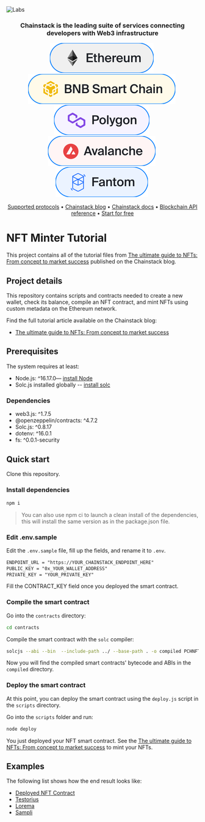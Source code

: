 <img width="1200" alt="Labs" src="https://user-images.githubusercontent.com/99700157/213291931-5a822628-5b8a-4768-980d-65f324985d32.png">

<p>
 <h3 align="center">Chainstack is the leading suite of services connecting developers with Web3 infrastructure</h3>
</p>

<p align="center">
  <a target="_blank" href="https://chainstack.com/build-better-with-ethereum/"><img src="https://github.com/soos3d/blockchain-badges/blob/main/protocols_badges/Ethereum.svg" /></a>&nbsp;  
  <a target="_blank" href="https://chainstack.com/build-better-with-bnb-smart-chain/"><img src="https://github.com/soos3d/blockchain-badges/blob/main/protocols_badges/BNB.svg" /></a>&nbsp;
  <a target="_blank" href="https://chainstack.com/build-better-with-polygon/"><img src="https://github.com/soos3d/blockchain-badges/blob/main/protocols_badges/Polygon.svg" /></a>&nbsp;
  <a target="_blank" href="https://chainstack.com/build-better-with-avalanche/"><img src="https://github.com/soos3d/blockchain-badges/blob/main/protocols_badges/Avalanche.svg" /></a>&nbsp;
  <a target="_blank" href="https://chainstack.com/build-better-with-fantom/"><img src="https://github.com/soos3d/blockchain-badges/blob/main/protocols_badges/Fantom.svg" /></a>&nbsp;
</p>

<p align="center">
  <a target="_blank" href="https://chainstack.com/protocols/">Supported protocols</a> •
  <a target="_blank" href="https://chainstack.com/blog/">Chainstack blog</a> •
  <a target="_blank" href="https://docs.chainstack.com/">Chainstack docs</a> •
  <a target="_blank" href="https://docs.chainstack.com/api/">Blockchain API reference</a> •
  <a target="_blank" href="https://console.chainstack.com/user/account/create">Start for free</a>
</p>

# NFT Minter Tutorial

This project contains all of the tutorial files from [The ultimate guide to NFTs: From concept to market success](https://chainstack.com/ultimate-guide-to-nfts/) published on the Chainstack blog.

## Project details

This repository contains scripts and contracts needed to create a new wallet, check its balance, compile an NFT contract, and mint NFTs using custom metadata on the Ethereum network.

Find the full tutorial article available on the Chainstack blog:
* [The ultimate guide to NFTs: From concept to market success](https://chainstack.com/ultimate-guide-to-nfts/)

## Prerequisites

The system requires at least:

* Node.js: ^16.17.0— [install Node](https://nodejs.org/en/download/)
* Solc.js installed globally -- [install solc](https://www.npmjs.com/package/solc-js "install solc")

### Dependencies 

* web3.js: ^1.7.5
* @openzeppelin/contracts: ^4.7.2
* Solc.js: ^0.8.17
* dotenv: ^16.0.1
* fs: ^0.0.1-security 

## Quick start

Clone this repository.

### Install dependencies

```sh
npm i
```

> You can also use npm ci to launch a clean install of the dependencies, this will install the same version as in the package.json file.

### Edit .env.sample

Edit the `.env.sample` file, fill up the fields, and rename it to `.env`.

```env
ENDPOINT_URL = "https://YOUR_CHAINSTACK_ENDPOINT_HERE" 
PUBLIC_KEY = "0x_YOUR_WALLET_ADDRESS" 
PRIVATE_KEY = "YOUR_PRIVATE_KEY" 
```

Fill the CONTRACT_KEY field once you deployed the smart contract.

### Compile the smart contract

Go into the `contracts` directory:

```sh
cd contracts
```

Compile the smart contract with the `solc` compiler:

```sh
solcjs --abi --bin  --include-path ../ --base-path . -o compiled PCHNFT.sol
```

Now you will find the compiled smart contracts' bytecode and ABIs in the `compiled` directory.

### Deploy the smart contract

At this point, you can deploy the smart contract using the `deploy.js` script in the `scripts` directory.

Go into the `scripts` folder and run:

```sh
node deploy
```

You just deployed your NFT smart contract. See the [The ultimate guide to NFTs: From concept to market success](https://chainstack.com/ultimate-guide-to-nfts/) to mint your NFTs.


## Examples

The following list shows how the end result looks like:

* [ Deployed NFT Contract](https://goerli.etherscan.io/address/0x144F7CF4F42FCb67D43d2B107694FFe52386D544)
* [Testorius](https://goerli.etherscan.io/tx/0xb99e7c14cd012d6be9f1cd2de12fc4585f8c3e3a9b6b038d57987265d4d1da9a)
* [Lorema](https://goerli.etherscan.io/tx/0xc5522987694a2eb97d6acca6f05a6a8707800e44c5f77d0f0871fc211a82a0d6) 
* [Sampli](https://goerli.etherscan.io/tx/0xf8db9208ebbc782ebaf5dbddcb1e372c02a5bf021489f855d4715527519fd6bc)
